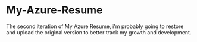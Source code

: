 # My-Azure-Resume
The second iteration of My Azure Resume, i'm probably going to restore and upload the original version to better track my growth and development.
